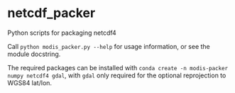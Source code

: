 # netcdf_packer
Python scripts for packaging netcdf4

Call `python modis_packer.py --help` for usage information,
or see the module docstring.

The required packages can be installed with
`conda create -n modis-packer numpy netcdf4 gdal`, with `gdal` only
required for the optional reprojection to WGS84 lat/lon.
